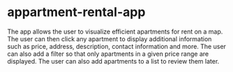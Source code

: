 # appartment-rental-app

The app allows the user to visualize efficient apartments for rent on a map. The user can then click any apartment to display additional information such as price, address, description, contact information and more. The user can also add a filter so that only apartments in a given price range are displayed. The user can also add apartments to a list to review them later. 
